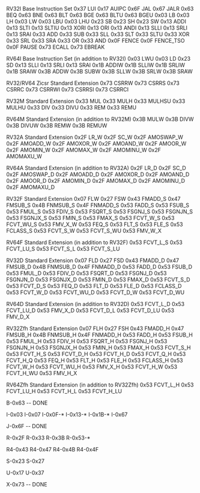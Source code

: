RV32I Base Instruction Set
0x37 LUI
0x17 AUIPC
0x6F JAL
0x67 JALR
0x63 BEQ
0x63 BNE
0x63 BLT
0x63 BGE
0x63 BLTU
0x63 BGEU
0x03 LB
0x03 LH
0x03 LW
0x03 LBU
0x03 LHU
0x23 SB
0x23 SH
0x23 SW
0x13 ADDI
0x13 SLTI
0x13 SLTIU
0x13 XORI
0x13 ORI
0x13 ANDI
0x13 SLLI
0x13 SRLI
0x13 SRAI
0x33 ADD
0x33 SUB
0x33 SLL
0x33 SLT
0x33 SLTU
0x33 XOR
0x33 SRL
0x33 SRA
0x33 OR
0x33 AND
0x0F FENCE
0x0F FENCE_TSO
0x0F PAUSE
0x73 ECALL
0x73 EBREAK


RV64I Base Instruction Set (in addition to RV32I)
0x03 LWU
0x03 LD
0x23 SD
0x13 SLLI
0x13 SRLI
0x13 SRAI
0x1B ADDIW
0x1B SLLIW
0x1B SRLIW
0x1B SRAIW
0x3B ADDW
0x3B SUBW
0x3B SLLW
0x3B SRLW
0x3B SRAW


RV32/RV64 Zicsr Standard Extension
0x73 CSRRW
0x73 CSRRS
0x73 CSRRC
0x73 CSRRWI
0x73 CSRRSI
0x73 CSRRCI


RV32M Standard Extension
0x33 MUL
0x33 MULH
0x33 MULHSU
0x33 MULHU
0x33 DIV
0x33 DIVU
0x33 REM
0x33 REMU


RV64M Standard Extension (in addition to RV32M)
0x3B MULW
0x3B DIVW
0x3B DIVUW
0x3B REMW
0x3B REMUW


RV32A Standard Extension
0x2F LR_W
0x2F SC_W
0x2F AMOSWAP_W
0x2F AMOADD_W
0x2F AMOXOR_W
0x2F AMOAND_W
0x2F AMOOR_W
0x2F AMOMIN_W
0x2F AMOMAX_W
0x2F AMOMINU_W
0x2F AMOMAXU_W


RV64A Standard Extension (in addition to RV32A)
0x2F LR_D
0x2F SC_D
0x2F AMOSWAP_D
0x2F AMOADD_D
0x2F AMOXOR_D
0x2F AMOAND_D
0x2F AMOOR_D
0x2F AMOMIN_D
0x2F AMOMAX_D
0x2F AMOMINU_D
0x2F AMOMAXU_D


RV32F Standard Extension
0x07 FLW
0x27 FSW
0x43 FMADD_S
0x47 FMSUB_S
0x4B FNMSUB_S
0x4F FNMADD_S
0x53 FADD_S
0x53 FSUB_S
0x53 FMUL_S
0x53 FDIV_S
0x53 FSQRT_S
0x53 FSGNJ_S
0x53 FSGNJN_S
0x53 FSGNJX_S
0x53 FMIN_S
0x53 FMAX_S
0x53 FCVT_W_S
0x53 FCVT_WU_S
0x53 FMV_X_W
0x53 FEQ_S
0x53 FLT_S
0x53 FLE_S
0x53 FCLASS_S
0x53 FCVT_S_W
0x53 FCVT_S_WU
0x53 FMV_W_X


RV64F Standard Extension (in addition to RV32F)
0x53 FCVT_L_S
0x53 FCVT_LU_S
0x53 FCVT_S_L
0x53 FCVT_S_LU


RV32D Standard Extension
0x07 FLD
0x27 FSD
0x43 FMADD_D
0x47 FMSUB_D
0x4B FNMSUB_D
0x4F FNMADD_D
0x53 FADD_D
0x53 FSUB_D
0x53 FMUL_D
0x53 FDIV_D
0x53 FSQRT_D
0x53 FSGNJ_D
0x53 FSGNJN_D
0x53 FSGNJX_D
0x53 FMIN_D
0x53 FMAX_D
0x53 FCVT_S_D
0x53 FCVT_D_S
0x53 FEQ_D
0x53 FLT_D
0x53 FLE_D
0x53 FCLASS_D
0x53 FCVT_W_D
0x53 FCVT_WU_D
0x53 FCVT_D_W
0x53 FCVT_D_WU


RV64D Standard Extension (in addition to RV32D)
0x53 FCVT_L_D
0x53 FCVT_LU_D
0x53 FMV_X_D
0x53 FCVT_D_L
0x53 FCVT_D_LU
0x53 FMV_D_X


RV32Zfh Standard Extension
0x07 FLH
0x27 FSH
0x43 FMADD_H
0x47 FMSUB_H
0x4B FNMSUB_H
0x4F FNMADD_H
0x53 FADD_H
0x53 FSUB_H
0x53 FMUL_H
0x53 FDIV_H
0x53 FSQRT_H
0x53 FSGNJ_H
0x53 FSGNJN_H
0x53 FSGNJX_H
0x53 FMIN_H
0x53 FMAX_H
0x53 FCVT_S_H
0x53 FCVT_H_S
0x53 FCVT_D_H
0x53 FCVT_H_D
0x53 FCVT_Q_H
0x53 FCVT_H_Q
0x53 FEQ_H
0x53 FLT_H
0x53 FLE_H
0x53 FCLASS_H
0x53 FCVT_W_H
0x53 FCVT_WU_H
0x53 FMV_X_H
0x53 FCVT_H_W
0x53 FCVT_H_WU
0x53 FMV_H_X

RV64Zfh Standard Extension (in addition to RV32Zfh)
0x53 FCVT_L_H
0x53 FCVT_LU_H
0x53 FCVT_H_L
0x53 FCVT_H_LU


B-0x63 -- DONE

I-0x03
I-0x07
I-0x0F-*
I-0x13-*
I-0x1B-*
I-0x67

J-0x6F -- DONE

R-0x2F
R-0x33
R-0x3B
R-0x53-*

R4-0x43
R4-0x47
R4-0x4B
R4-0x4F

S-0x23
S-0x27

U-0x17
U-0x37

X-0x73 -- DONE